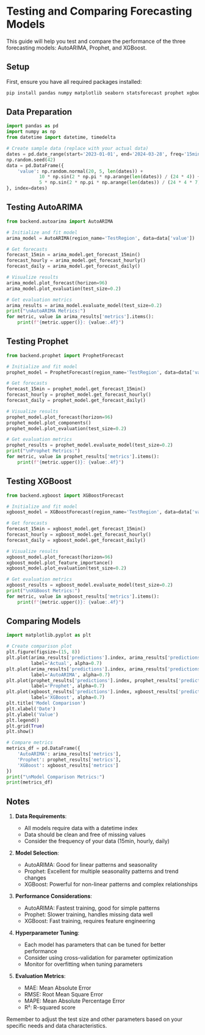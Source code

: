 # Testing and Comparing Forecasting Models

This guide will help you test and compare the performance of the three forecasting models: AutoARIMA, Prophet, and XGBoost.

## Setup

First, ensure you have all required packages installed:

```python
pip install pandas numpy matplotlib seaborn statsforecast prophet xgboost scikit-learn
```

## Data Preparation

```python
import pandas as pd
import numpy as np
from datetime import datetime, timedelta

# Create sample data (replace with your actual data)
dates = pd.date_range(start='2023-01-01', end='2024-03-28', freq='15min')
np.random.seed(42)
data = pd.DataFrame({
    'value': np.random.normal(20, 5, len(dates)) + 
            10 * np.sin(2 * np.pi * np.arange(len(dates)) / (24 * 4)) +  # Daily seasonality
            5 * np.sin(2 * np.pi * np.arange(len(dates)) / (24 * 4 * 7))  # Weekly seasonality
}, index=dates)
```

## Testing AutoARIMA

```python
from backend.autoarima import AutoARIMA

# Initialize and fit model
arima_model = AutoARIMA(region_name='TestRegion', data=data['value'])

# Get forecasts
forecast_15min = arima_model.get_forecast_15min()
forecast_hourly = arima_model.get_forecast_hourly()
forecast_daily = arima_model.get_forecast_daily()

# Visualize results
arima_model.plot_forecast(horizon=96)
arima_model.plot_evaluation(test_size=0.2)

# Get evaluation metrics
arima_results = arima_model.evaluate_model(test_size=0.2)
print("\nAutoARIMA Metrics:")
for metric, value in arima_results['metrics'].items():
    print(f"{metric.upper()}: {value:.4f}")
```

## Testing Prophet

```python
from backend.prophet import ProphetForecast

# Initialize and fit model
prophet_model = ProphetForecast(region_name='TestRegion', data=data['value'])

# Get forecasts
forecast_15min = prophet_model.get_forecast_15min()
forecast_hourly = prophet_model.get_forecast_hourly()
forecast_daily = prophet_model.get_forecast_daily()

# Visualize results
prophet_model.plot_forecast(horizon=96)
prophet_model.plot_components()
prophet_model.plot_evaluation(test_size=0.2)

# Get evaluation metrics
prophet_results = prophet_model.evaluate_model(test_size=0.2)
print("\nProphet Metrics:")
for metric, value in prophet_results['metrics'].items():
    print(f"{metric.upper()}: {value:.4f}")
```

## Testing XGBoost

```python
from backend.xgboost import XGBoostForecast

# Initialize and fit model
xgboost_model = XGBoostForecast(region_name='TestRegion', data=data['value'])

# Get forecasts
forecast_15min = xgboost_model.get_forecast_15min()
forecast_hourly = xgboost_model.get_forecast_hourly()
forecast_daily = xgboost_model.get_forecast_daily()

# Visualize results
xgboost_model.plot_forecast(horizon=96)
xgboost_model.plot_feature_importance()
xgboost_model.plot_evaluation(test_size=0.2)

# Get evaluation metrics
xgboost_results = xgboost_model.evaluate_model(test_size=0.2)
print("\nXGBoost Metrics:")
for metric, value in xgboost_results['metrics'].items():
    print(f"{metric.upper()}: {value:.4f}")
```

## Comparing Models

```python
import matplotlib.pyplot as plt

# Create comparison plot
plt.figure(figsize=(15, 8))
plt.plot(arima_results['predictions'].index, arima_results['predictions']['actual'], 
         label='Actual', alpha=0.7)
plt.plot(arima_results['predictions'].index, arima_results['predictions']['predicted'], 
         label='AutoARIMA', alpha=0.7)
plt.plot(prophet_results['predictions'].index, prophet_results['predictions']['predicted'], 
         label='Prophet', alpha=0.7)
plt.plot(xgboost_results['predictions'].index, xgboost_results['predictions']['predicted'], 
         label='XGBoost', alpha=0.7)
plt.title('Model Comparison')
plt.xlabel('Date')
plt.ylabel('Value')
plt.legend()
plt.grid(True)
plt.show()

# Compare metrics
metrics_df = pd.DataFrame({
    'AutoARIMA': arima_results['metrics'],
    'Prophet': prophet_results['metrics'],
    'XGBoost': xgboost_results['metrics']
})
print("\nModel Comparison Metrics:")
print(metrics_df)
```

## Notes

1. **Data Requirements**:
   - All models require data with a datetime index
   - Data should be clean and free of missing values
   - Consider the frequency of your data (15min, hourly, daily)

2. **Model Selection**:
   - AutoARIMA: Good for linear patterns and seasonality
   - Prophet: Excellent for multiple seasonality patterns and trend changes
   - XGBoost: Powerful for non-linear patterns and complex relationships

3. **Performance Considerations**:
   - AutoARIMA: Fastest training, good for simple patterns
   - Prophet: Slower training, handles missing data well
   - XGBoost: Fast training, requires feature engineering

4. **Hyperparameter Tuning**:
   - Each model has parameters that can be tuned for better performance
   - Consider using cross-validation for parameter optimization
   - Monitor for overfitting when tuning parameters

5. **Evaluation Metrics**:
   - MAE: Mean Absolute Error
   - RMSE: Root Mean Square Error
   - MAPE: Mean Absolute Percentage Error
   - R²: R-squared score

Remember to adjust the test size and other parameters based on your specific needs and data characteristics. 